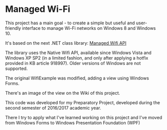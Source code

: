 # Managed Wi-Fi

This project has a main goal - to create a simple but useful and user-friendly interface to manage Wi-Fi networks on Windows 8 and Windows 10.

It's based on the next .NET class library:
[Managed Wifi API](https://managedwifi.codeplex.com/)

The library uses the Native Wifi API, available since Windows Vista and Windows XP SP2 (in a limited fashion, and only after applying a hotfix provided in KB article 918997). Older versions of Windows are not supported.

The original WifiExample was modified, adding a view using Windows Forms.

There's an image of the view on the Wiki of this project.

This code was developed for my Preparatory Project, developed during the second semester of 2016/2017 academic year.

There I try to apply what I've learned working on this project and I've moved from Windows Forms to Windows Presentation Foundation (WPF)
